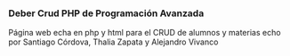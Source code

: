 ### Deber Crud PHP de Programación Avanzada

Página web echa en php y html para el CRUD de alumnos y materias echo por Santiago Córdova, Thalia Zapata y Alejandro Vivanco
